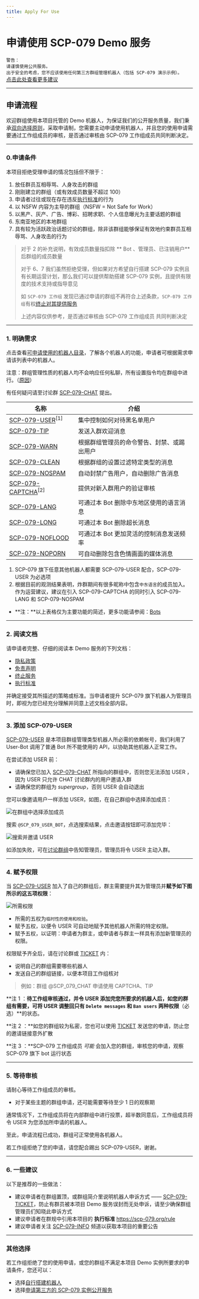 ```yaml
---
title: Apply For Use
---
```


<link rel="stylesheet" href="/css/chinese.css">

# 申请使用 SCP-079 Demo 服务

`警告：`<br>
`请谨慎使用公共服务。`<br>
`出于安全的考虑，您不应该使用任何第三方群组管理机器人（包括 SCP-079 演示示例）。`<br>
[点击此处查看更多建议](/suggestions-zh/)

---

## 申请流程

欢迎群组使用本项目托管的 Demo 机器人，为保证我们的公开服务质量，我们秉承[双向选择原则](/principles-zh/#双向选择原则)，采取申请制，您需要主动申请使用机器人，并且您的使用申请需要通过工作组成员的审核，是否通过审核由 SCP-079 工作组成员共同判断决定。

---

### 0.申请条件

本项目拒绝受理申请的情况包括但不限于：

1. 放任群员互相辱骂、人身攻击的群组
2. 刚刚建立的群组（或有效成员数量不超过 100）
3. 申请者过往或现在存在违反[执行标准](/rule/)的行为
4. 以 NSFW 内容为主导的群组（NSFW = Not Safe for Work）
5. 以黑产、灰产、广告、博彩、招聘求职、个人信息曝光为主要话题的群组
6. 东南亚地区的本地群组
7. 具有较为活跃政治话题讨论的群组，除非该群组能够保证有效地约束群员互相辱骂、人身攻击的行为

> 对于 2 的补充说明，有效成员数量指扣除 ** Bot 、管理员、已注销用户** 后群组的成员数量
>
> 对于 6、7 我们虽然拒绝受理，但如果对方希望自行搭建 SCP-079 实例且有长期运营计划，那么我们可以提供帮助搭建 SCP-079 实例，且提供有限度的技术支持或指导意见
>
> 如 `SCP-079 工作组` 发现已通过申请的群组不再符合上述条款，`SCP-079 工作组`有权[终止对其提供服务](/readme/#终止服务)
>
> 上述内容仅供参考，是否通过审核由 SCP-079 工作组成员 共同判断决定

---

### 1. 明确需求

点击查看[可申请使用的机器人目录](/bots/)，了解各个机器人的功能，申请者可根据需求申请该列表中的机器人。

注意：群组管理性质的机器人均不会响应任何私聊，所有设置指令均在群组中进行。（[原因](/principles-zh/#操作可查原则)）

有任何疑问请至讨论群 [SCP-079-CHAT](https://t.me/SCP_079_CHAT) 提出。

| 名称                                       | 介绍                                       |
| ------------------------------------------ | ------------------------------------------ |
| [SCP-079-USER](/USER-zh/)<sup>[1]</sup>    | 集中控制如何对待黑名单用户                 |
| [SCP-079-TIP](/TIP/)                       | 发送入群欢迎消息                           |
| [SCP-079-WARN](/WARN/)                     | 根据群组管理员的命令警告、封禁、或踢出用户 |
| [SCP-079-CLEAN](/CLEAN-zh/)                | 根据群组的设置过滤特定类型的消息           |
| [SCP-079-NOSPAM](/NOSPAM/)                 | 自动封禁广告用户，自动删除广告消息         |
| [SCP-079-CAPTCHA](/CAPTCHA/)<sup>[2]</sup> | 提供对新入群用户的验证审核                 |
| [SCP-079-LANG](/LANG/)                     | 可通过本 Bot 删除中东地区使用的语言消息    |
| [SCP-079-LONG](/LONG/)                     | 可通过本 Bot 删除超长消息                  |
| [SCP-079-NOFLOOD](/NOFLOOD/)               | 可通过本 Bot 更加灵活的控制消息发送频率    |
| [SCP-079-NOPORN](/NOPORN/)                 | 可自动删除包含色情画面的媒体消息           |

1. SCP-079 旗下任意其他机器人都需要 SCP-079-USER 配合，SCP-079-USER 为必选项
2. 根据目前的观测结果表明，炸群期间有很多昵称中包含`中东语言`的成员加入。作为运营建议，建议在引入 SCP-079-CAPTCHA 的同时引入 SCP-079-LANG 和 SCP-079-NOSPAM

- **注：**以上表格仅为主要功能的简述，更多功能请参阅：[Bots](/bots/)

---

### 2. 阅读文档

请申请者完整、仔细的阅读本 Demo 服务的下列文档：

- [隐私政策](/PublicInformationAndPrivacyProtection/)
- [免责声明](/readme/#免责声明)
- [终止服务](/readme/#终止服务)
- [执行标准](/rule/)

并确定接受其所描述的策略或标准。当申请者提升 SCP-079 旗下机器人为管理员时，即视为您已经充分理解并同意上述文档全部内容。

---

### 3. 添加 SCP-079-USER

[SCP-079-USER](https://t.me/SCP_079_USER_BOT) 是本项目群组管理类型机器人所必需的依赖帐号，我们利用了 User-Bot 调用了普通 Bot 所不能使用的 API，以协助其他机器人正常工作。

在尝试添加 USER 前：

- 请确保您已加入 [SCP-079-CHAT](https://t.me/SCP_079_CHAT) 所指向的群组中，否则您无法添加 USER ，因为 USER 只允许 CHAT 讨论群内的用户邀请入群
- 请确保您的群组为 _supergroup_，否则 USER 会自动退出

您可以像邀请用户一样添加 USER，如图，在自己群组中选择添加成员：

![在群组中选择添加成员](/images/user-zh/add.png)

搜索 `@SCP_079_USER_BOT`，点选搜索结果，点击邀请按钮即可添加完毕：

![搜索并邀请 USER](/images/user-zh/invite.png)

如添加失败，可在[讨论群组](https://t.me/SCP_079_CHAT)中告知管理员，管理员将令 USER 主动入群。

---

### 4. 赋予权限

当 [SCP-079-USER](https://t.me/SCP_079_USER_BOT) 加入了自己的群组后，群主需要提升其为管理员并**赋予如下图所示的这五项权限**：

![所需权限](/images/user-zh/permissions.png)

- 所需的五权为`临时性的使用和校验`。
- 赋予五权，以便令 USER 可自动地赋予其他机器人所需的特定权限。
- 赋予五权，以证明：申请者为群主，或申请者与群主一样具有添加新管理员的权限。

权限赋予齐全后，请在讨论群或 [TICKET](https://t.me/scp_079_ticket_bot) 内：

- 说明自己的群组需要哪些机器人
- 发送自己的群组链接，以便本项目工作组核对

> 例如：群组 @SCP_079_CHAT 申请使用 CAPTCHA、TIP

**注 1 ：**待工作组审核通过，并令 USER 添加完您所要求的机器人后，如您的群组有需要，可将 USER 调整回只有 `Delete messages` 和 `Ban users` 两种权限**（必选）**的状态。

**注 2 ：**如您的群组较为私密，您也可以使用 [TICKET](https://t.me/scp_079_ticket_bot) 发送您的申请，防止您的邀请链接意外扩散

**注 3 ：**SCP-079 工作组成员 *可能* 会加入您的群组，审核您的申请，观察 SCP-079 旗下 bot 运行状态

---

### 5. 等待审核

请耐心等待工作组成员的审核。

- 对于某些主题的群组申请，还可能需要等待至少 1 日的观察期

通常情况下，工作组成员将在内部群组中进行投票，超半数同意后，工作组成员将令 USER 为您添加所申请的机器人。

至此，申请流程已成功，群组可正常使用各机器人。

若工作组拒绝了您的申请，请您配合踢出 SCP-079-USER，谢谢。

---

### 6. 一些建议

以下是推荐的一些做法：

- 建议申请者在群组置顶，或群组简介里说明机器人申诉方式 —— [SCP-079-TICKET](https://t.me/SCP_079_TICKET_BOT)，防止有群员被本项目 Demo 服务误封而无处申诉，请至少确保群组管理员们知晓此申诉方式
- 建议申请者在群规中引用本项目的 **执行标准** <https://scp-079.org/rule>
- 建议申请者关注 [SCP-079-INFO](https://t.me/SCP_079_INFO) 频道以获取本项目的重要公告

---

### 其他选择

若工作组拒绝了您的使用申请，或您的群组不满足本项目 Demo 实例所要求的申请条件，您还可以：

- 选择[自行搭建机器人](/how-zh/)
- 选择[申请第三方的 SCP-079 实例公开服务](/list/)
